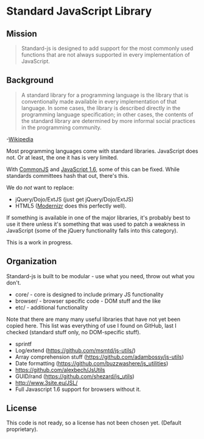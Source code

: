 # Standard JavaScript Library

## Mission

> Standard-js is designed to add support for the most commonly used functions that are not always supported in every implementation of JavaScript.

## Background

> A standard library for a programming language is the library that is conventionally made available in every implementation of that language. In some cases, the library is described directly in the programming language specification; in other cases, the contents of the standard library are determined by more informal social practices in the programming community.

-[Wikipedia](http://en.wikipedia.org/wiki/Standard_library)

Most programming languages come with standard libraries. JavaScript does not. Or at least, the one it has is very limited.

With [CommonJS](http://www.commonjs.org/) and [JavaScript 1.6](http://en.wikipedia.org/wiki/JavaScript#Versions), some of this can be fixed. While standards committees hash that out, there's this.

We do *not* want to replace:

 * jQuery/Dojo/ExtJS (just get jQuery/Dojo/ExtJS)
 * HTML5 ([Modernizr](http://modernizr.com/) does this perfectly well).
 
If something is available in one of the major libraries, it's probably best to use it there unless it's something that was used to patch a weakness in JavaScript (some of the jQuery functionality falls into this category).

This is a work in progress.

## Organization

Standard-js is built to be modular - use what you need, throw out what you don't.

 * core/ - core is designed to include primary JS functionality
 * browser/ - browser specific code - DOM stuff and the like
 * etc/ - additional functionality

Note that there are many many useful libraries that have not yet been copied here. This list was everything of use I found on GitHub, last I checked (standard stuff only, no DOM-specific stuff).

 * sprintf
 * Log/extend (https://github.com/msmtd/js-utils/)
 * Array comprehension stuff (https://github.com/adambossy/js-utils)
 * Date formatting (https://github.com/buzzwashere/js_utilities)
 * https://github.com/alexbech/JsUtils
 * GUID/rand (https://github.com/shezard/js_utils)
 * http://www.3site.eu/JSL/
 * Full Javascript 1.6 support for browsers without it.

## License

This code is not ready, so a license has not been chosen yet. (Default proprietary).
